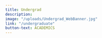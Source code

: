 ```yaml
---
title: Undergrad
description: 
image: "/uploads/Undergrad_WebBanner.jpg"
link: "/undergraduate"
button-text: ACADEMICS
---
```

